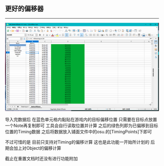 ## 更好的偏移器

---

![ScreenShot](BetterOffseter.png)

导入完数据后 在蓝色单元格内黏贴在游戏内的目标偏移位置 只需要在目标点放置一个Note再复制即可 工具会自行读取位置并计算 之后的绿色列即为已偏移到目标位置的Timing数据 之后将数据放入铺面文件中的osu.的[TimingPoints]下即可

不过可惜的是 目前只支持对Timing的偏移计算 这也是此功能一开始所计划的 后期会加上对Object的偏移计算

截止在重置文档时还没有进行功能附加